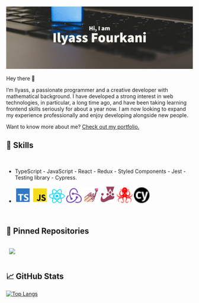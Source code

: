 [![Ilyass's GitHub Banner](./imgsAndSvgs/Ilyass.png)](https://github.com/Ilyass-shw)

Hey there 👋

I’m Ilyass, a passionate programmer and a creative developer with mathematical background. I have developed a strong interest in web technologies, in particular, a long time ago, and have been taking learning frontend skills seriously for about a year now. I am now looking to expand my experience professionally and enjoy developing alongside new people.

Want to know more about me? [Check out my portfolio.](https://braydoncoyer.dev/)
<br>

## 💼 Skills
<br>

- TypeScript - JavaScript - React -  Redux -  Styled Components - Jest -  Testing library - Cypress.

- <img src="./imgsAndSvgs/file-type-typescript-official.svg" width='42px'/>  <img src="./imgsAndSvgs/file-type-js-official.svg" width='42px'/> <img src="./imgsAndSvgs/react.svg" width='42px'/> <img src="./imgsAndSvgs/redux.svg" width='42px'/> <img src="./imgsAndSvgs/file-type-styled.svg" width='42px'/> <img src="./imgsAndSvgs/jest.svg" width='42px'/>  <img src="./imgsAndSvgs/testinglibrary.svg" width='42px'/> <img src="./imgsAndSvgs/cypress%20(5).svg" width='42px'/> 


<br>

## 📌 Pinned Repositories

<a href="https://github.com/Ilyass-shw/Shw-shop">
  <img align="center" style="margin:1rem 0.5rem" src="https://github-readme-stats.vercel.app/api/pin/?username=Ilyass-shw&repo=Shw-shop&theme=midnight-purple&show_icons=true" />
</a>
<br>

## 📈 GitHub Stats

[![Top Langs](https://github-readme-stats.vercel.app/api/top-langs/?username=Ilyass-shw&theme=midnight-purple)](https://github.com/Ilyass-shw/Ilyass-shw)
